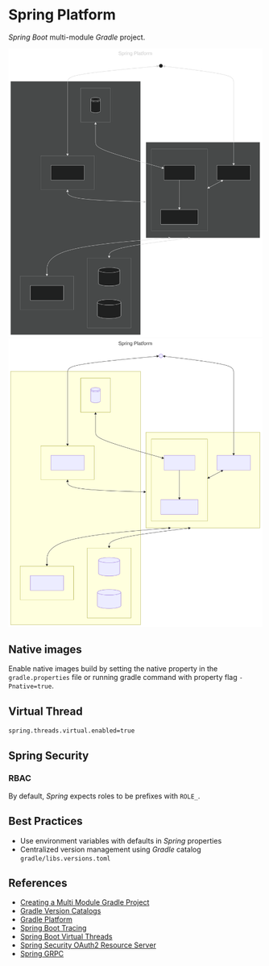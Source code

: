 # Spring Platform
_Spring Boot_ multi-module _Gradle_ project.

![System Architecture Dark](./docs/images/system-architecture-dark.svg#gh-dark-mode-only)
![System Architecture Light](./docs/images/system-architecture-light.svg#gh-light-mode-only)

## Native images
Enable native images build by setting the native property in the `gradle.properties` file 
or running gradle command with property flag `-Pnative=true`.

## Virtual Thread
```properties
spring.threads.virtual.enabled=true
```

## Spring Security
### RBAC
By default, _Spring_ expects roles to be prefixes with `ROLE_`.

## Best Practices
- Use environment variables with defaults in _Spring_ properties
- Centralized version management using *Gradle* catalog `gradle/libs.versions.toml`

## References
- [Creating a Multi Module Gradle Project](https://spring.io/guides/gs/multi-module)
- [Gradle Version Catalogs](https://docs.gradle.org/current/userguide/version_catalogs.html)
- [Gradle Platform](https://docs.gradle.org/current/userguide/platforms.html)
- [Spring Boot Tracing](https://docs.spring.io/spring-boot/reference/actuator/tracing.html#actuator.micrometer-tracing.tracer-implementations.otel-otlp)
- [Spring Boot Virtual Threads](https://docs.spring.io/spring-boot/reference/features/spring-application.html#features.spring-application.virtual-threads)
- [Spring Security OAuth2 Resource Server](https://docs.spring.io/spring-security/reference/servlet/oauth2/resource-server/index.html)
- [Spring GRPC](https://docs.spring.io/spring-grpc/reference/index.html)
